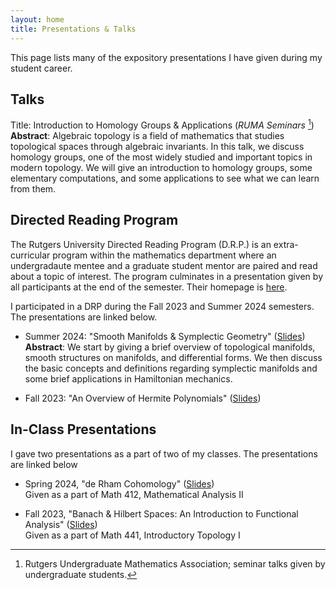 ```yaml
---
layout: home
title: Presentations & Talks
--- 
```


This page lists many of the expository presentations I have given during my student career. 

## Talks

Title: Introduction to Homology Groups & Applications (*RUMA Seminars* [^1]) <br>
**Abstract**: Algebraic topology is a field of mathematics that studies topological spaces through algebraic invariants. In this talk, we discuss homology groups, one of the most widely studied and important topics in modern topology. We will give an introduction to homology groups, some elementary computations, and some applications to see what we can learn from them.

[^1]: Rutgers Undergraduate Mathematics Association; seminar talks given by undergraduate students.

## Directed Reading Program 

The Rutgers University Directed Reading Program (D.R.P.) is an extra-curricular program within the mathematics department where an undergradaute mentee and a graduate student mentor are paired and read about a topic of interest. The program culminates in a presentation given by all participants at the end of the semester. Their homepage is [here](https://sites.google.com/view/rutgersdrp).

I participated in a DRP during the Fall 2023 and Summer 2024 semesters. The presentations are linked below. 

- Summer 2024: "Smooth Manifolds & Symplectic Geometry" ([Slides](/assets/presentations/SymplecticDRP.pdf)) <br> **Abstract**: We start by giving a brief overview of topological manifolds, smooth structures on manifolds, and differential forms. We then discuss the basic concepts and definitions regarding symplectic manifolds and some brief applications in Hamiltonian mechanics.

- Fall 2023: "An Overview of Hermite Polynomials" ([Slides](/assets/presentations/HermitePolynomials.pdf))

## In-Class Presentations 

I gave two presentations as a part of two of my classes. The presentations are linked below

- Spring 2024, "de Rham Cohomology" ([Slides](/assets/presentations/deRhamCohomology.pdf)) <br>
Given as a part of Math 412, Mathematical Analysis II 

- Fall 2023, "Banach & Hilbert Spaces: An Introduction to Functional Analysis" ([Slides](/assets/presentations/BanachHilbertSpaces.pdf)) <br>
Given as a part of Math 441, Introductory Topology I    
